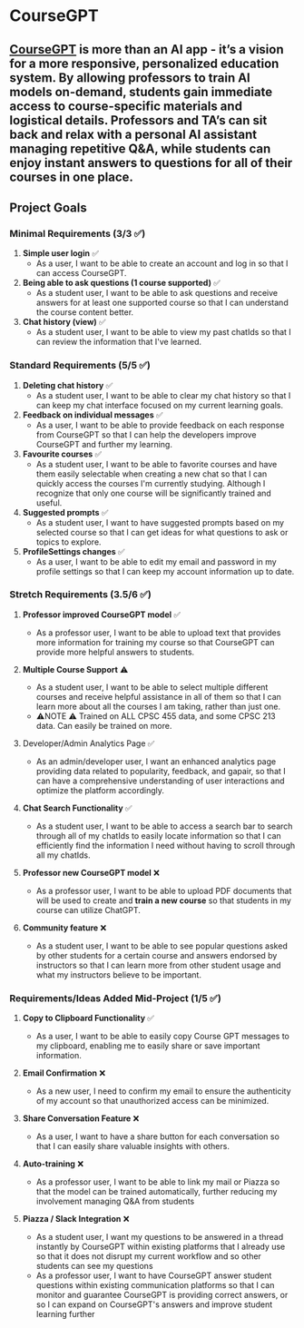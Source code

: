 # CourseGPT

[CourseGPT](https://course-gpt.herokuapp.com/) is more than an AI app - it’s a vision for a more responsive, personalized education system. By allowing professors to train AI models on-demand, students gain immediate access to course-specific materials and logistical details. Professors and TA’s can sit back and relax with a personal AI assistant managing repetitive Q&A, while students can enjoy instant answers to questions for all of their courses in one place.
---

## Project Goals

### Minimal Requirements (3/3 ✅)

1. **Simple user login** ✅
    - As a user, I want to be able to create an account and log in
      so that I can access CourseGPT.
2. **Being able to ask questions (1 course supported)** ✅
    - As a student user, I want to be able to ask questions and
      receive answers for at least one supported course so that I can understand
      the course content better.
3. **Chat history (view)** ✅
    - As a student user, I want to be able to view my past chatIds so
      that I can review the information that I've learned.

### Standard Requirements (5/5 ✅)

1. **Deleting chat history** ✅
    - As a student user, I want to be able to clear my chat history
      so that I can keep my chat interface focused on my current
      learning goals.
2. **Feedback on individual messages** ✅
    - As a user, I want to be able to provide feedback on each
      response from CourseGPT so that I can help the developers improve
      CourseGPT
      and further my learning.
3. **Favourite courses** ✅
    - As a student user, I want to be able to favorite courses and
      have them easily selectable when creating a new chat so that I can quickly
      access the courses I'm currently studying. Although I recognize that only
      one course will be significantly trained and useful.
4. **Suggested prompts** ✅
    - As a student user, I want to have suggested prompts based on
      my selected course so that I can get ideas for what questions to ask or
      topics to explore.
5. **ProfileSettings changes** ✅
    - As a user, I want to be able to edit my email and password in my profile
      settings so that I can keep my account information up to date.

### Stretch Requirements (3.5/6 ✅)

1. **Professor improved CourseGPT model**  ✅
    - As a professor user, I want to be able to upload text
      that provides more information for training my course
      so that CourseGPT can provide more helpful answers to students.

2. **Multiple Course Support** ⚠️
    - As a student user, I want to be able to select multiple different courses
      and receive helpful assistance in all of them so that I can learn more
      about all the courses I am taking, rather than just one.
    - ⚠️NOTE ⚠️ Trained on ALL CPSC 455 data, and some CPSC 213 data. Can easily be trained on more. 

3. Developer/Admin Analytics Page ✅
    - As an admin/developer user, I want an enhanced analytics page
      providing data related to popularity, feedback, and gapair, so that
      I can have a comprehensive understanding of user interactions and
      optimize the platform accordingly.

4. **Chat Search Functionality** ✅
    - As a student user, I want to be able to access a search bar to search
      through all of my chatIds to easily locate information so that I can
      efficiently find the information I need without having to scroll through
      all my chatIds.

5. **Professor new CourseGPT model** ❌

    - As a professor user, I want to be able to upload PDF documents
      that will be used to create and **train a new course** so that
      students in my course can utilize ChatGPT.

6. **Community feature** ❌
    - As a student user, I want to be able to see popular questions
      asked by other students for a certain course and answers endorsed by
      instructors so that I can learn more from other student usage and what my
      instructors believe to be important.

### Requirements/Ideas Added Mid-Project (1/5 ✅)

1. **Copy to Clipboard Functionality** ✅
    - As a user, I want to be able to easily copy Course GPT messages to my clipboard,
      enabling me to easily share or save important information.

2. **Email Confirmation** ❌
    - As a new user, I need to confirm my email to ensure the authenticity
      of my account so that unauthorized access can be minimized.

3. **Share Conversation Feature** ❌
    - As a user, I want to have a share button for each conversation
      so that I can easily share valuable insights with others.

4. **Auto-training** ❌
    - As a professor user, I want to be able to link my mail or Piazza so that the model can be trained automatically,
      further reducing my involvement managing Q&A from students

5. **Piazza / Slack Integration** ❌
    - As a student user, I want my questions to be answered in a thread instantly by CourseGPT within existing platforms
      that I already use so that it does not disrupt my current workflow and so other students can see my questions
    - As a professor user, I want to have CourseGPT answer student questions within existing communication platforms
      so that I can monitor and guarantee CourseGPT is providing correct answers, or so I can expand on CourseGPT's answers
      and improve student learning further
